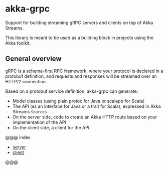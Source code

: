 # akka-grpc

Support for building streaming gRPC servers and clients on top
of Akka Streams.

This library is meant to be used as a building block in projects using the Akka
toolkit.

## General overview

gRPC is a schema-first RPC framework, where your protocol is declared in a
protobuf definition, and requests and responses will be streamed over an HTTP/2
connection.

Based on a protobuf service definition, akka-grpc can generate:

* Model classes (using plain protoc for Java or scalapb for Scala)
* The API (as an interface for Java or a trait for Scala), expressed in Akka Streams `Source`s
* On the server side, code to create an Akka HTTP route based on your implementation of the API
* On the client side, a client for the API.

@@@ index

* [server](server.md)
* [client](client.md)

@@@
